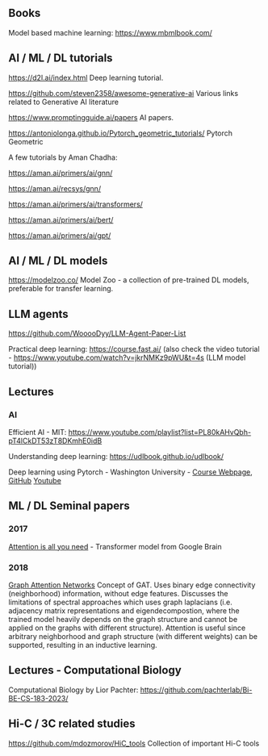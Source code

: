## Books

Model based machine learning: https://www.mbmlbook.com/

## AI / ML / DL tutorials

https://d2l.ai/index.html  Deep learning tutorial.

https://github.com/steven2358/awesome-generative-ai Various links related to Generative AI literature

https://www.promptingguide.ai/papers AI papers.

https://antoniolonga.github.io/Pytorch_geometric_tutorials/  Pytorch Geometric 

A few tutorials by Aman Chadha:

  https://aman.ai/primers/ai/gnn/
  
  https://aman.ai/recsys/gnn/
  
  https://aman.ai/primers/ai/transformers/
  
  https://aman.ai/primers/ai/bert/
  
  https://aman.ai/primers/ai/gpt/

## AI / ML / DL models

https://modelzoo.co/  Model Zoo - a collection of pre-trained DL models, preferable for transfer learning.

## LLM agents

https://github.com/WooooDyy/LLM-Agent-Paper-List

Practical deep learning: https://course.fast.ai/ (also check the video tutorial - https://www.youtube.com/watch?v=jkrNMKz9pWU&t=4s (LLM model tutorial))

## Lectures 

### AI

Efficient AI - MIT: https://www.youtube.com/playlist?list=PL80kAHvQbh-pT4lCkDT53zT8DKmhE0idB

Understanding deep learning: https://udlbook.github.io/udlbook/

Deep learning using Pytorch - Washington University - [Course Webpage](https://sites.wustl.edu/jeffheaton/t81-558/), [GitHub](https://github.com/jeffheaton/app_deep_learning) [Youtube](https://www.youtube.com/watch?v=r7eExQWKzdc&list=PLjy4p-07OYzuy_lHcRW8lPTLPTTOmUpmi)




## ML / DL Seminal papers

### 2017

[Attention is all you need](https://arxiv.org/abs/1706.03762) - Transformer model from Google Brain

### 2018

[Graph Attention Networks](https://arxiv.org/abs/1710.10903) Concept of GAT. Uses binary edge connectivity (neighborhood) information, without edge features. Discusses the limitations of spectral approaches which uses graph laplacians (i.e. adjacency matrix representations and eigendecompostion, where the trained model heavily depends on the graph structure and cannot be applied on the graphs with different structure). Attention is useful since arbitrary neighborhood and graph structure (with different weights) can be supported, resulting in an inductive learning.


## Lectures - Computational Biology 

Computational Biology by Lior Pachter: https://github.com/pachterlab/Bi-BE-CS-183-2023/

## Hi-C / 3C related studies

https://github.com/mdozmorov/HiC_tools Collection of important Hi-C tools

